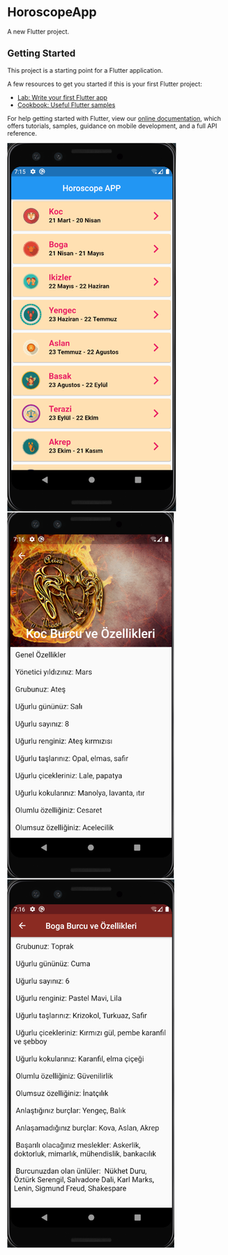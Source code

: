 # HoroscopeApp

A new Flutter project.

## Getting Started

This project is a starting point for a Flutter application.

A few resources to get you started if this is your first Flutter project:

- [Lab: Write your first Flutter app](https://flutter.dev/docs/get-started/codelab)
- [Cookbook: Useful Flutter samples](https://flutter.dev/docs/cookbook)

For help getting started with Flutter, view our
[online documentation](https://flutter.dev/docs), which offers tutorials,
samples, guidance on mobile development, and a full API reference.

![01](https://github.com/oguncan/FlutterHoroscopeApp/blob/master/HoroscopeApp/01.png)
![02](https://github.com/oguncan/FlutterHoroscopeApp/blob/master/HoroscopeApp/02.png)
![03](https://github.com/oguncan/FlutterHoroscopeApp/blob/master/HoroscopeApp/03.png)
